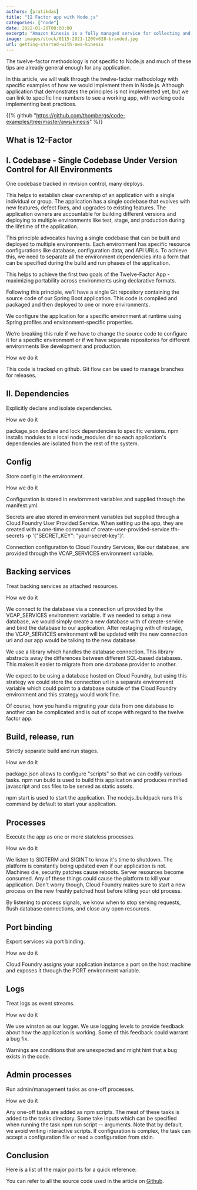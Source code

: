 ```yaml
---
authors: [pratikdas]
title: "12 Factor app with Node.js"
categories: ["node"]
date: 2022-01-20T00:00:00
excerpt: "Amazon Kinesis is a fully managed service for collecting and processing streaming data in real-time. Examples of streaming data are data collected from web site click-streams, marketing and financial information, social media feeds, iot sensors, and monitoring and operational logs. In this article, we will introduce Amazon Kinesis, understand its core concepts of the creating data streams, sending, and receiving data from streams and deriving analytical insights using different service variants: Kinesis Data Stream, firehose, Analytics, and Video Streams."
image: images/stock/0115-2021-1200x628-branded.jpg
url: getting-started-with-aws-kinesis
---
```




The twelve-factor methodology is not specific to Node.js and much of these tips are already general enough for any application.


In this article, we will walk through the twelve-factor methodology with specific examples of how we would implement them in Node.js. Although application that demonstrates the principles is not implemented yet, but we can link to specific line numbers to see a working app, with working code implementing best practices.

{{% github "https://github.com/thombergs/code-examples/tree/master/aws/kinesis" %}}

## What is 12-Factor


## I. Codebase - Single Codebase Under Version Control for All Environments

One codebase tracked in revision control, many deploys.

This helps to establish clear ownership of an application with a single individual or group. The application has a single codebase that evolves with new features, defect fixes, and upgrades to existing features. The application owners are accountable for building different versions and deploying to multiple environments like test, stage, and production during the lifetime of the application.

This principle advocates having a single codebase that can be built and deployed to multiple environments. Each environment has specific resource configurations like database, configuration data, and API URLs. To achieve this, we need to separate all the environment dependencies into a form that can be specified during the build and run phases of the application.

This helps to achieve the first two goals of the Twelve-Factor App - maximizing portability across environments using declarative formats.

Following this principle, we’ll have a single Git repository containing the source code of our Spring Boot application. This code is compiled and packaged and then deployed to one or more environments.

We configure the application for a specific environment at runtime using Spring profiles and environment-specific properties.

We’re breaking this rule if we have to change the source code to configure it for a specific environment or if we have separate repositories for different environments like development and production.


How we do it

This code is tracked on github. Git flow can be used to manage branches for releases.


## II. Dependencies

Explicitly declare and isolate dependencies.

How we do it

package.json declare and lock dependencies to specific versions. npm installs modules to a local node_modules dir so each application's dependencies are isolated from the rest of the system.

## Config

Store config in the environment.

How we do it

Configuration is stored in enviornment variables and supplied through the manifest.yml.

Secrets are also stored in environment variables but supplied through a Cloud Foundry User Provided Service. When setting up the app, they are created with a one-time command cf create-user-provided-service tfn-secrets -p '{"SECRET_KEY": "your-secret-key"}'.

Connection configuration to Cloud Foundry Services, like our database, are provided through the VCAP_SERVICES environment variable.

## Backing services

Treat backing services as attached resources.

How we do it

We connect to the database via a connection url provided by the VCAP_SERVICES environment variable. If we needed to setup a new database, we would simply create a new database with cf create-service and bind the database to our application. After restaging with cf restage, the VCAP_SERVICES environment will be updated with the new connection url and our app would be talking to the new database.

We use a library which handles the database connection. This library abstracts away the differences between different SQL-based databases. This makes it easier to migrate from one database provider to another.

We expect to be using a database hosted on Cloud Foundry, but using this strategy we could store the connection url in a separate environment variable which could point to a database outside of the Cloud Foundry environment and this strategy would work fine.

Of course, how you handle migrating your data from one database to another can be complicated and is out of scope with regard to the twelve factor app.

## Build, release, run

Strictly separate build and run stages.

How we do it

package.json allows to configure "scripts" so that we can codify various tasks. npm run build is used to build this application and produces minified javascript and css files to be served as static assets.

npm start is used to start the application. The nodejs_buildpack runs this command by default to start your application.

## Processes

Execute the app as one or more stateless processes.

How we do it

We listen to SIGTERM and SIGINT to know it's time to shutdown. The platform is constantly being updated even if our application is not. Machines die, security patches cause reboots. Server resources become consumed. Any of these things could cause the platform to kill your application. Don't worry though, Cloud Foundry makes sure to start a new process on the new freshly patched host before killing your old process.

By listening to process signals, we know when to stop serving requests, flush database connections, and close any open resources.

## Port binding

Export services via port binding.

How we do it

Cloud Foundry assigns your application instance a port on the host machine and exposes it through the PORT environment variable.

## Logs

Treat logs as event streams.

How we do it

We use winston as our logger. We use logging levels to provide feedback about how the application is working. Some of this feedback could warrant a bug fix.

Warnings are conditions that are unexpected and might hint that a bug exists in the code.

## Admin processes

Run admin/management tasks as one-off processes.

How we do it

Any one-off tasks are added as npm scripts. The meat of these tasks is added to the tasks directory. Some take inputs which can be specified when running the task npm run script -- arguments. Note that by default, we avoid writing interactive scripts. If configuration is complex, the task can accept a configuration file or read a configuration from stdin.

## Conclusion

Here is a list of the major points for a quick reference:


You can refer to all the source code used in the article on [Github](https://github.com/thombergs/code-examples/tree/master/aws/sqs).

